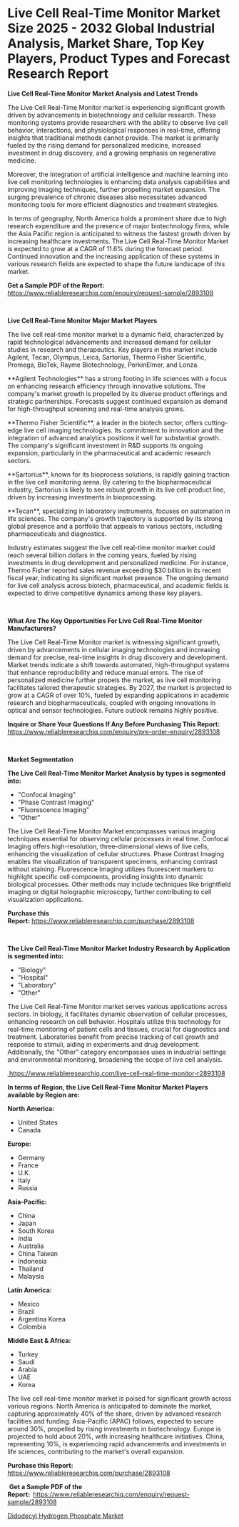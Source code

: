 <p><h1>Live Cell Real-Time Monitor Market Size 2025 - 2032 Global Industrial Analysis, Market Share, Top Key Players, Product Types and Forecast Research Report</h1></p><p><strong>Live Cell Real-Time Monitor Market Analysis and Latest Trends</strong></p>
<p><p>The Live Cell Real-Time Monitor market is experiencing significant growth driven by advancements in biotechnology and cellular research. These monitoring systems provide researchers with the ability to observe live cell behavior, interactions, and physiological responses in real-time, offering insights that traditional methods cannot provide. The market is primarily fueled by the rising demand for personalized medicine, increased investment in drug discovery, and a growing emphasis on regenerative medicine. </p><p>Moreover, the integration of artificial intelligence and machine learning into live cell monitoring technologies is enhancing data analysis capabilities and improving imaging techniques, further propelling market expansion. The surging prevalence of chronic diseases also necessitates advanced monitoring tools for more efficient diagnostics and treatment strategies. </p><p>In terms of geography, North America holds a prominent share due to high research expenditure and the presence of major biotechnology firms, while the Asia Pacific region is anticipated to witness the fastest growth driven by increasing healthcare investments. The Live Cell Real-Time Monitor Market is expected to grow at a CAGR of 11.6% during the forecast period. Continued innovation and the increasing application of these systems in various research fields are expected to shape the future landscape of this market.</p></p>
<p><strong>Get a Sample PDF of the Report:&nbsp;</strong> <a href="https://www.reliableresearchiq.com/enquiry/request-sample/2893108?utm_campaign=2580&utm_medium=2&utm_source=Github&utm_content=ia&utm_term=15032025&utm_id=live-cell-real-time-monitor">https://www.reliableresearchiq.com/enquiry/request-sample/2893108</a></p>
<p>&nbsp;</p>
<p><strong>Live Cell Real-Time Monitor Major Market Players</strong></p>
<p><p>The live cell real-time monitor market is a dynamic field, characterized by rapid technological advancements and increased demand for cellular studies in research and therapeutics. Key players in this market include Agilent, Tecan, Olympus, Leica, Sartorius, Thermo Fisher Scientific, Promega, BioTek, Rayme Biotechnology, PerkinElmer, and Lonza.</p><p>**Agilent Technologies** has a strong footing in life sciences with a focus on enhancing research efficiency through innovative solutions. The company's market growth is propelled by its diverse product offerings and strategic partnerships. Forecasts suggest continued expansion as demand for high-throughput screening and real-time analysis grows.</p><p>**Thermo Fisher Scientific**, a leader in the biotech sector, offers cutting-edge live cell imaging technologies. Its commitment to innovation and the integration of advanced analytics positions it well for substantial growth. The company's significant investment in R&D supports its ongoing expansion, particularly in the pharmaceutical and academic research sectors.</p><p>**Sartorius**, known for its bioprocess solutions, is rapidly gaining traction in the live cell monitoring arena. By catering to the biopharmaceutical industry, Sartorius is likely to see robust growth in its live cell product line, driven by increasing investments in bioprocessing.</p><p>**Tecan**, specializing in laboratory instruments, focuses on automation in life sciences. The company's growth trajectory is supported by its strong global presence and a portfolio that appeals to various sectors, including pharmaceuticals and diagnostics.</p><p>Industry estimates suggest the live cell real-time monitor market could reach several billion dollars in the coming years, fueled by rising investments in drug development and personalized medicine. For instance, Thermo Fisher reported sales revenue exceeding $30 billion in its recent fiscal year, indicating its significant market presence. The ongoing demand for live cell analysis across biotech, pharmaceutical, and academic fields is expected to drive competitive dynamics among these key players.</p></p>
<p>&nbsp;</p>
<p><strong>What Are The Key Opportunities For Live Cell Real-Time Monitor Manufacturers?</strong></p>
<p><p>The Live Cell Real-Time Monitor market is witnessing significant growth, driven by advancements in cellular imaging technologies and increasing demand for precise, real-time insights in drug discovery and development. Market trends indicate a shift towards automated, high-throughput systems that enhance reproducibility and reduce manual errors. The rise of personalized medicine further propels the market, as live cell monitoring facilitates tailored therapeutic strategies. By 2027, the market is projected to grow at a CAGR of over 10%, fueled by expanding applications in academic research and biopharmaceuticals, coupled with ongoing innovations in optical and sensor technologies. Future outlook remains highly positive.</p></p>
<p><strong>Inquire or Share Your Questions If Any Before Purchasing This Report:</strong> <a href="https://www.reliableresearchiq.com/enquiry/pre-order-enquiry/2893108?utm_campaign=2580&utm_medium=2&utm_source=Github&utm_content=ia&utm_term=15032025&utm_id=live-cell-real-time-monitor">https://www.reliableresearchiq.com/enquiry/pre-order-enquiry/2893108</a></p>
<p>&nbsp;</p>
<p><strong>Market Segmentation</strong></p>
<p><strong>The Live Cell Real-Time Monitor Market Analysis by types is segmented into:</strong></p>
<p><ul><li>"Confocal Imaging"</li><li>"Phase Contrast Imaging"</li><li>"Fluorescence Imaging"</li><li>"Other"</li></ul></p>
<p><p>The Live Cell Real-Time Monitor Market encompasses various imaging techniques essential for observing cellular processes in real time. Confocal Imaging offers high-resolution, three-dimensional views of live cells, enhancing the visualization of cellular structures. Phase Contrast Imaging enables the visualization of transparent specimens, enhancing contrast without staining. Fluorescence Imaging utilizes fluorescent markers to highlight specific cell components, providing insights into dynamic biological processes. Other methods may include techniques like brightfield imaging or digital holographic microscopy, further contributing to cell visualization applications.</p></p>
<p><strong>Purchase this Report:&nbsp;</strong><a href="https://www.reliableresearchiq.com/purchase/2893108?utm_campaign=2580&utm_medium=2&utm_source=Github&utm_content=ia&utm_term=15032025&utm_id=live-cell-real-time-monitor">https://www.reliableresearchiq.com/purchase/2893108</a></p>
<p>&nbsp;</p>
<p><strong>The Live Cell Real-Time Monitor Market Industry Research by Application is segmented into:</strong></p>
<p><ul><li>"Biology"</li><li>"Hospital"</li><li>"Laboratory"</li><li>"Other"</li></ul></p>
<p><p>The Live Cell Real-Time Monitor market serves various applications across sectors. In biology, it facilitates dynamic observation of cellular processes, enhancing research on cell behavior. Hospitals utilize this technology for real-time monitoring of patient cells and tissues, crucial for diagnostics and treatment. Laboratories benefit from precise tracking of cell growth and response to stimuli, aiding in experiments and drug development. Additionally, the "Other" category encompasses uses in industrial settings and environmental monitoring, broadening the scope of live cell analysis.</p></p>
<p><a href="https://www.reliableresearchiq.com/live-cell-real-time-monitor-r2893108?utm_campaign=2580&utm_medium=2&utm_source=Github&utm_content=ia&utm_term=15032025&utm_id=live-cell-real-time-monitor">&nbsp;https://www.reliableresearchiq.com/live-cell-real-time-monitor-r2893108</a></p>
<p><strong>In terms of Region, the Live Cell Real-Time Monitor Market Players available by Region are:</strong></p>
<p>
    <p> <strong> North America: </strong>
        <ul>
            <li>United States</li>
            <li>Canada</li>
        </ul>
        </p> 
    <p> <strong> Europe: </strong>
        <ul>
            <li>Germany</li>
            <li>France</li>
            <li>U.K.</li>
            <li>Italy</li>
            <li>Russia</li>
        </ul>
        </p> 
    <p> <strong> Asia-Pacific: </strong>
        <ul>
            <li>China</li>
            <li>Japan</li>
            <li>South Korea</li>
            <li>India</li>
            <li>Australia</li>
            <li>China Taiwan</li>
            <li>Indonesia</li>
            <li>Thailand</li>
            <li>Malaysia</li>
        </ul>
        </p> 
    <p> <strong> Latin America: </strong>
        <ul>
            <li>Mexico</li>
            <li>Brazil</li>
            <li>Argentina Korea</li>
            <li>Colombia</li>
        </ul>
        </p> 
    <p> <strong> Middle East & Africa: </strong>
        <ul>
            <li>Turkey</li>
            <li>Saudi</li>
            <li>Arabia</li>
            <li>UAE</li>
            <li>Korea</li>
        </ul>
    </p>
    </p>
<p><p>The live cell real-time monitor market is poised for significant growth across various regions. North America is anticipated to dominate the market, capturing approximately 40% of the share, driven by advanced research facilities and funding. Asia-Pacific (APAC) follows, expected to secure around 30%, propelled by rising investments in biotechnology. Europe is projected to hold about 20%, with increasing healthcare initiatives. China, representing 10%, is experiencing rapid advancements and investments in life sciences, contributing to the market's overall expansion.</p></p>
<p><strong>Purchase this Report: </strong><a href="https://www.reliableresearchiq.com/purchase/2893108?utm_campaign=2580&utm_medium=2&utm_source=Github&utm_content=ia&utm_term=15032025&utm_id=live-cell-real-time-monitor">https://www.reliableresearchiq.com/purchase/2893108</a></p>
<p>&nbsp;<strong>Get a Sample PDF of the Report:&nbsp;&nbsp;</strong><a href="https://www.reliableresearchiq.com/enquiry/request-sample/2893108?utm_campaign=2580&utm_medium=2&utm_source=Github&utm_content=ia&utm_term=15032025&utm_id=live-cell-real-time-monitor">https://www.reliableresearchiq.com/enquiry/request-sample/2893108</a></p>
<p><strong></strong></p>
<p><p><a href="https://github.com/bolalfredia7777/Market-Research-Report-List-1/blob/main/didodecyl-hydrogen-phosphate-market.md?utm_campaign=2580&utm_medium=2&utm_source=Github&utm_content=ia&utm_term=15032025&utm_id=live-cell-real-time-monitor">Didodecyl Hydrogen Phosphate Market</a></p></p>